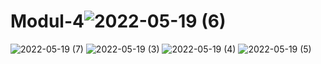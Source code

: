 # Modul-4![2022-05-19 (6)](https://user-images.githubusercontent.com/101534510/169187525-c9035d2e-0828-41e5-a9fc-e0ea6ac39a9a.png)
![2022-05-19 (7)](https://user-images.githubusercontent.com/101534510/169187590-76aaf441-531c-470d-a351-08e35d76af09.png)
![2022-05-19 (3)](https://user-images.githubusercontent.com/101534510/169187615-9ee6bd4b-1fb2-4a31-b572-4bc366102d82.png)
![2022-05-19 (4)](https://user-images.githubusercontent.com/101534510/169187628-29f7b96e-89e6-4e2b-81ea-081a27b2b94f.png)
![2022-05-19 (5)](https://user-images.githubusercontent.com/101534510/169187635-114e9053-9abc-458b-8d16-c982d066e099.png)
